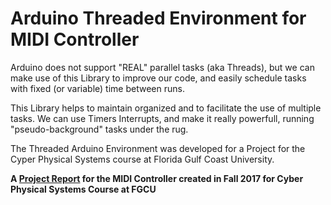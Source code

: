 # Arduino Threaded Environment for MIDI Controller

Arduino does not support "REAL" parallel tasks (aka Threads), but we can make use of this Library to improve our code, and easily schedule tasks with fixed (or variable) time between runs.

This Library helps to maintain organized and to facilitate the use of multiple tasks. We can use Timers Interrupts, and make it really powerfull, running "pseudo-background" tasks under the rug.



The Threaded Arduino Environment was developed for a Project for the Cyper Physical Systems course at Florida Gulf Coast University.

**A [Project Report](https://drive.google.com/open?id=1hEqjA3PE-SRrJyEcwtBeyZSpxm0rkj-E) for the MIDI Controller created in Fall 2017 for Cyber Physical Systems Course at FGCU**


